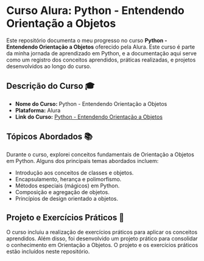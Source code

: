 <h1>Curso Alura: Python - Entendendo Orientação a Objetos</h1>

Este repositório documenta o meu progresso no curso **Python - Entendendo Orientação a Objetos** oferecido pela Alura. Este curso é parte da minha jornada de aprendizado em Python, e a documentação aqui serve como um registro dos conceitos aprendidos, práticas realizadas, e projetos desenvolvidos ao longo do curso.

## Descrição do Curso 🎓

- **Nome do Curso:** Python - Entendendo Orientação a Objetos
- **Plataforma:** Alura
- **Link do Curso:** [Python - Entendendo Orientação a Objetos](https://cursos.alura.com.br/course/python-entendendo-orientacao-objetos?preRequirementFrom=python-3-avancando-orientacao-objetos)

## Tópicos Abordados 📚

Durante o curso, explorei conceitos fundamentais de Orientação a Objetos em Python. Alguns dos principais temas abordados incluem:

- Introdução aos conceitos de classes e objetos.
- Encapsulamento, herança e polimorfismo.
- Métodos especiais (mágicos) em Python.
- Composição e agregação de objetos.
- Princípios de design orientado a objetos.

## Projeto e Exercícios Práticos 🚀

O curso incluiu a realização de exercícios práticos para aplicar os conceitos aprendidos. Além disso, foi desenvolvido um projeto prático para consolidar o conhecimento em Orientação a Objetos. O projeto e os exercícios práticos estão incluídos neste repositório.

